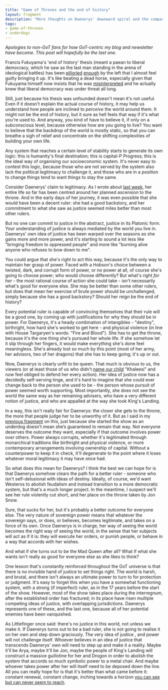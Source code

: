```yaml
---
title: "Game of Thrones and the end of history"
layout: fragment
description: "More thoughts on Daenerys' downward spiral and the comparisons one could make to today's ruling class."
tags:
- game-of-thrones
- underdogs
---
```


_Apologies to non-GoT fans for how GoT-centric my blog and newsletter have become. This post will hopefully be the last one._

Francis Fukuyama's 'end of history' thesis (meant a paean to liberal democracy, which he saw as the last man standing in the arena of ideological battles) has been [pilloried](https://newleftreview.org/issues/I202/articles/joseph-mccarney-shaping-ends-reflections-on-fukuyama) [enough](https://www.dissentmagazine.org/article/capitalism-has-not-won-socialism-is-not-dead) by the left that I almost feel guilty bringing it up. It's like beating a dead horse, especially given that Fukuyama himself now insists that he was [misinterpreted](https://www.newstatesman.com/culture/observations/2018/10/francis-fukuyama-interview-socialism-ought-come-back) and he actually knew that liberal democracy was under threat all long.

Still, just because his thesis was unfounded doesn't mean it's not useful. Even if it doesn't explain the actual course of history, it may help us understand how people are inclined to _perceive_ the world around them. It might not be the end of history, but it sure as hell feels that way if it's what you're used to. And anyway, you kind of have to believe it, if only on a subconscious level, because otherwise how are you going to live? You want to believe that the backdrop of the world is mostly static, so that you can breathe a sigh of relief and concentrate on the shifting complexities of building your own life.

Any system that reaches a certain level of stability starts to generate its own logic: this is humanity's final destination; this is capital-P Progress; this is the ideal way of organising our socioeconomic system. It's never easy to contest this logic, because those who are not served by the system also lack the political legitimacy to challenge it, and those who are in a position to change things tend to want things to stay the same.

Consider Daenerys' claim to legitimacy. As I wrote about [last week](/posts/fragments-127), her entire life so far has been centred around her planned ascension to the throne. And in the early days of her journey, it was even possible that she would have been a decent ruler: she had a good backstory, and her commitment to what she saw as justice seemed miles better than most other rulers.

But no one can commit to justice in the abstract, justice in its Platonic form. Your understanding of justice is always mediated by the world you live in. Daenerys' own idea of justice has been warped over the seasons as she gains more and more power, and it's starting to sound a lot less like "bringing freedom to oppressed people" and more like "burning alive anyone who refuses to bow down to me".

You could argue that she's right to act this way, because it's the only way to maintain her grasp of power. Faced with a Hobson's choice between a twisted, dark, and corrupt form of power, or no power at all, of course she's going to choose power; who would choose differently? But what's right _for her_ - the most rational course of action she could take - isn't necessarily what's good for everyone else. She may be better than some other rulers, but does that mean her exercise of brute power should be unchallenged, simply because she has a good backstory? Should her reign be the end of history?

Every potential ruler is capable of convincing themselves that their rule will be a good one, by coming up with justifications for why they should be in power. For Daenerys, it's a heady combination of intangibles - "destiny", birthright, how hard she's worked to get here - and physical violence (in line with House Targaryen's words: "Fire and Blood"). She has to get the throne, because it's the one thing she's pursued her whole life. If she somehow let it slip through her fingers, it would make everything she's done feel meaningless. She's already lost so much by this point (most of her army, her advisors, two of her dragons) that she has to keep going; it's up or out.

Now, Daenerys is clearly unfit to be queen. That much is obvious to us, the viewers (or at least those of us who didn't [name our child](https://www.thecut.com/2019/05/game-of-thrones-mom-who-named-her-baby-khaleesi.html) "Khaleesi" and now feel obliged to defend her every action). Her idea of justice now has a decidedly self-serving tinge, and it's hard to imagine that she could ever change back to the person she used to be - the person whose pursuit of power seemed worth supporting. Most importantly, she does not see the world the same way as her remaining advisers, who have a very different notion of justice, and who are appalled at the way she took King's Landing.

In a way, this isn't really fair for Daenerys: the closer she gets to the throne, the more that people judge her to be unworthy of it. But as I said in my [previous fragment](/posts/fragments-127) on this, just because she started the show as an underdog doesn’t mean she’s guaranteed to remain that way. Not everyone deserves the outcome they want, especially if that outcome involves power over others. Power always corrupts, whether it's legitimated through monarchical traditions like birthright and physical violence, or more contemporary arrangements involving ownership of capital. Without a counterpower to keep it in check, it'll degenerate to the point where it loses whatever moral legitimacy it may have once had.

So what does this mean for Daenerys? I think the best we can hope for is that Daenerys somehow clears the path for a better ruler - someone who isn't self-delusional with ideas of destiny. Ideally, of course, we'd want Westeros to abolish feudalism and instead transition to a more democratic system, but that's a much longer project. In the meantime, I suspect we'll see her rule violently cut short, and her place on the throne taken by Jon Snow.

Sure, that sucks for her, but it's probably a better outcome for everyone else. The very nature of sovereign power means that whatever the sovereign says, or does, or believes, becomes legitimate, and takes on a force of its own. Once Daenerys is in charge, her way of seeing the world becomes the right way of seeing the world, in the sense that her subjects will act as if it is: they will execute her orders, or punish people, or behave in a way that accords with her wishes.

And what if she turns out to be the Mad Queen after all? What if what she wants isn't really as good for everyone else as she likes to think?

One lesson that's constantly reinforced throughout the GoT universe is that there is no invisible hand of justice to set things right. The world is harsh, and brutal, and there isn't always an ultimate power to turn to for protection or judgment. It's easy to forget this when you have a somewhat functioning system, with a strong (if imperfect) ruler, as in the 17 years before the start of the show. However, most of the show takes place during the interregnum, after the established order has fractured; in its place have risen multiple competing ideas of justice, with overlapping jurisdictions. Daenerys represents one of these, and the last one, because all of her potential enemies have been vanquished.

As Littlefinger once said: there's no justice in this world, not unless we make it. If Daenerys turns out to be a bad ruler, she is not going to realise it on her own and step down graciously. The very idea of justice , and power will not challenge itself. Whoever believes in an idea of justice that transcends Daenerys' own will need to step up and make it a reality. Maybe it'll be Arya, maybe it'll be Jon, maybe the people of King's Landing will construct a massive guillotine for her and Drogon in order to abolish the system that accords so much symbolic power to a metal chair. And maybe whoever takes power after her will itself need to be deposed down the line. All you can really hope for is that it's better than what came before it: constant renewal, constant change, inching towards a horizon [you can see but can never seem to reach](/posts/fragments-39).
